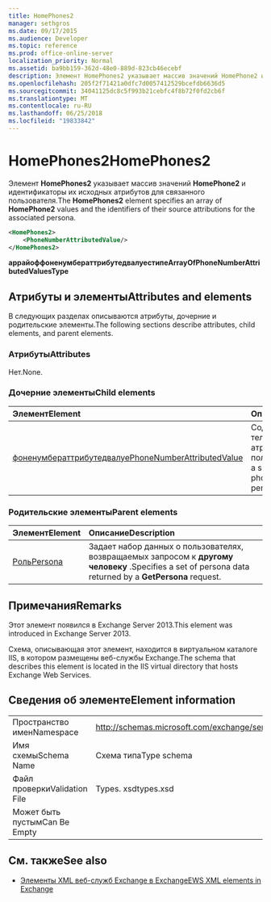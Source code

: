 ```yaml
---
title: HomePhones2
manager: sethgros
ms.date: 09/17/2015
ms.audience: Developer
ms.topic: reference
ms.prod: office-online-server
localization_priority: Normal
ms.assetid: ba9bb159-362d-48e0-889d-823cb46ecebf
description: Элемент HomePhones2 указывает массив значений HomePhone2 и идентификаторы их исходных атрибутов для связанного пользователя.
ms.openlocfilehash: 205f2f71421a0dfc7d0057412529bcefdb6636d5
ms.sourcegitcommit: 34041125dc8c5f993b21cebfc4f8b72f0fd2cb6f
ms.translationtype: MT
ms.contentlocale: ru-RU
ms.lasthandoff: 06/25/2018
ms.locfileid: "19833842"
---
```

# <a name="homephones2"></a><span data-ttu-id="02d0b-103">HomePhones2</span><span class="sxs-lookup"><span data-stu-id="02d0b-103">HomePhones2</span></span>

<span data-ttu-id="02d0b-104">Элемент **HomePhones2** указывает массив значений **HomePhone2** и идентификаторы их исходных атрибутов для связанного пользователя.</span><span class="sxs-lookup"><span data-stu-id="02d0b-104">The **HomePhones2** element specifies an array of **HomePhone2** values and the identifiers of their source attributions for the associated persona.</span></span> 
  
```XML
<HomePhones2>
    <PhoneNumberAttributedValue/>
</HomePhones2>
```

 <span data-ttu-id="02d0b-105">**аррайоффоненумбераттрибутедвалуестипе**</span><span class="sxs-lookup"><span data-stu-id="02d0b-105">**ArrayOfPhoneNumberAttributedValuesType**</span></span>
## <a name="attributes-and-elements"></a><span data-ttu-id="02d0b-106">Атрибуты и элементы</span><span class="sxs-lookup"><span data-stu-id="02d0b-106">Attributes and elements</span></span>

<span data-ttu-id="02d0b-107">В следующих разделах описываются атрибуты, дочерние и родительские элементы.</span><span class="sxs-lookup"><span data-stu-id="02d0b-107">The following sections describe attributes, child elements, and parent elements.</span></span>
  
### <a name="attributes"></a><span data-ttu-id="02d0b-108">Атрибуты</span><span class="sxs-lookup"><span data-stu-id="02d0b-108">Attributes</span></span>

<span data-ttu-id="02d0b-109">Нет.</span><span class="sxs-lookup"><span data-stu-id="02d0b-109">None.</span></span>
  
### <a name="child-elements"></a><span data-ttu-id="02d0b-110">Дочерние элементы</span><span class="sxs-lookup"><span data-stu-id="02d0b-110">Child elements</span></span>

|<span data-ttu-id="02d0b-111">**Элемент**</span><span class="sxs-lookup"><span data-stu-id="02d0b-111">**Element**</span></span>|<span data-ttu-id="02d0b-112">**Описание**</span><span class="sxs-lookup"><span data-stu-id="02d0b-112">**Description**</span></span>|
|:-----|:-----|
|[<span data-ttu-id="02d0b-113">фоненумбераттрибутедвалуе</span><span class="sxs-lookup"><span data-stu-id="02d0b-113">PhoneNumberAttributedValue</span></span>](phonenumberattributedvalue.md) <br/> |<span data-ttu-id="02d0b-114">Содержит номер телефона с одним атрибутом для пользователя.</span><span class="sxs-lookup"><span data-stu-id="02d0b-114">Contains a single attributed phone number for a persona.</span></span>  <br/> |
   
### <a name="parent-elements"></a><span data-ttu-id="02d0b-115">Родительские элементы</span><span class="sxs-lookup"><span data-stu-id="02d0b-115">Parent elements</span></span>

|<span data-ttu-id="02d0b-116">**Элемент**</span><span class="sxs-lookup"><span data-stu-id="02d0b-116">**Element**</span></span>|<span data-ttu-id="02d0b-117">**Описание**</span><span class="sxs-lookup"><span data-stu-id="02d0b-117">**Description**</span></span>|
|:-----|:-----|
|[<span data-ttu-id="02d0b-118">Роль</span><span class="sxs-lookup"><span data-stu-id="02d0b-118">Persona</span></span>](persona.md) <br/> |<span data-ttu-id="02d0b-119">Задает набор данных о пользователях, возвращаемых запросом к **другому человеку** .</span><span class="sxs-lookup"><span data-stu-id="02d0b-119">Specifies a set of persona data returned by a **GetPersona** request.</span></span>  <br/> |
   
## <a name="remarks"></a><span data-ttu-id="02d0b-120">Примечания</span><span class="sxs-lookup"><span data-stu-id="02d0b-120">Remarks</span></span>

<span data-ttu-id="02d0b-121">Этот элемент появился в Exchange Server 2013.</span><span class="sxs-lookup"><span data-stu-id="02d0b-121">This element was introduced in Exchange Server 2013.</span></span>
  
<span data-ttu-id="02d0b-122">Схема, описывающая этот элемент, находится в виртуальном каталоге IIS, в котором размещены веб-службы Exchange.</span><span class="sxs-lookup"><span data-stu-id="02d0b-122">The schema that describes this element is located in the IIS virtual directory that hosts Exchange Web Services.</span></span>
  
## <a name="element-information"></a><span data-ttu-id="02d0b-123">Сведения об элементе</span><span class="sxs-lookup"><span data-stu-id="02d0b-123">Element information</span></span>

|||
|:-----|:-----|
|<span data-ttu-id="02d0b-124">Пространство имен</span><span class="sxs-lookup"><span data-stu-id="02d0b-124">Namespace</span></span>  <br/> |http://schemas.microsoft.com/exchange/services/2006/types  <br/> |
|<span data-ttu-id="02d0b-125">Имя схемы</span><span class="sxs-lookup"><span data-stu-id="02d0b-125">Schema Name</span></span>  <br/> |<span data-ttu-id="02d0b-126">Схема типа</span><span class="sxs-lookup"><span data-stu-id="02d0b-126">Type schema</span></span>  <br/> |
|<span data-ttu-id="02d0b-127">Файл проверки</span><span class="sxs-lookup"><span data-stu-id="02d0b-127">Validation File</span></span>  <br/> |<span data-ttu-id="02d0b-128">Types. xsd</span><span class="sxs-lookup"><span data-stu-id="02d0b-128">types.xsd</span></span>  <br/> |
|<span data-ttu-id="02d0b-129">Может быть пустым</span><span class="sxs-lookup"><span data-stu-id="02d0b-129">Can Be Empty</span></span>  <br/> ||
   
## <a name="see-also"></a><span data-ttu-id="02d0b-130">См. также</span><span class="sxs-lookup"><span data-stu-id="02d0b-130">See also</span></span>



- [<span data-ttu-id="02d0b-131">Элементы XML веб-служб Exchange в Exchange</span><span class="sxs-lookup"><span data-stu-id="02d0b-131">EWS XML elements in Exchange</span></span>](ews-xml-elements-in-exchange.md)

